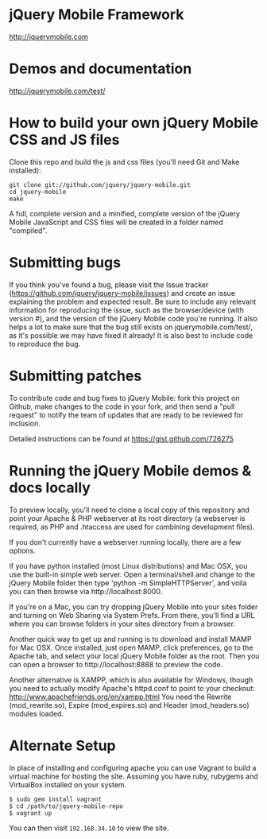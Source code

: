 jQuery Mobile Framework
=====
http://jquerymobile.com

Demos and documentation
===================================
http://jquerymobile.com/test/

How to build your own jQuery Mobile CSS and JS files
===================================

Clone this repo and build the js and css files (you'll need Git and Make installed):

    git clone git://github.com/jquery/jquery-mobile.git
    cd jquery-mobile
    make

A full, complete version and a minified, complete version of the jQuery Mobile JavaScript and CSS files will be created in a folder named "compiled".

Submitting bugs
===================================

If you think you've found a bug, please visit the Issue tracker (https://github.com/jquery/jquery-mobile/issues) and create an issue explaining the problem and expected result. Be sure to include any relevant information for reproducing the issue, such as the browser/device (with version #), and the version of the jQuery Mobile code you're running. It also helps a lot to make sure that the bug still exists on jquerymobile.com/test/, as it's possible we may have fixed it already! It is also best to include code to reproduce the bug. 


Submitting patches
===================================

To contribute code and bug fixes to jQuery Mobile: fork this project on Github, make changes to the code in your fork, and then send a
"pull request" to notify the team of updates that are ready to be reviewed for inclusion.

Detailed instructions can be found at https://gist.github.com/726275


Running the jQuery Mobile demos & docs locally
===================================

To preview locally, you'll need to clone a local copy of this repository and point your Apache & PHP webserver at its root directory (a webserver is required, as PHP and .htaccess are used for combining development files).

If you don't currently have a webserver running locally, there are a few options. 

If you have python installed (most Linux distributions) and Mac OSX, you use the built-in simple web server. Open a terminal/shell and change to the jQuery Mobile folder then type 'python -m SimpleHTTPServer', and voila you can then browse via http://localhost:8000. 

If you're on a Mac, you can try dropping jQuery Mobile into your sites folder and turning on Web Sharing via System Prefs. From there, you'll find a URL where you can browse folders in your sites directory from a browser.

Another quick way to get up and running is to download and install MAMP for Mac OSX. Once installed, just open MAMP, click preferences, go to the Apache tab, and select your local jQuery Mobile folder as the root. Then you can open a browser to http://localhost:8888 to preview the code.

Another alternative is XAMPP, which is also available for Windows, though you need to actually modify Apache's httpd.conf to point to your checkout: http://www.apachefriends.org/en/xampp.html
You need the Rewrite (mod_rewrite.so), Expire (mod_expires.so) and Header (mod_headers.so) modules loaded.

Alternate Setup
===============

In place of installing and configuring apache you can use Vagrant to build a virtual machine for hosting the site. Assuming you have ruby, rubygems and VirtualBox installed on your system.

    $ sudo gem install vagrant
    $ cd /path/to/jquery-mobile-repo
    $ vagrant up

You can then visit `192.168.34.10` to view the site.
